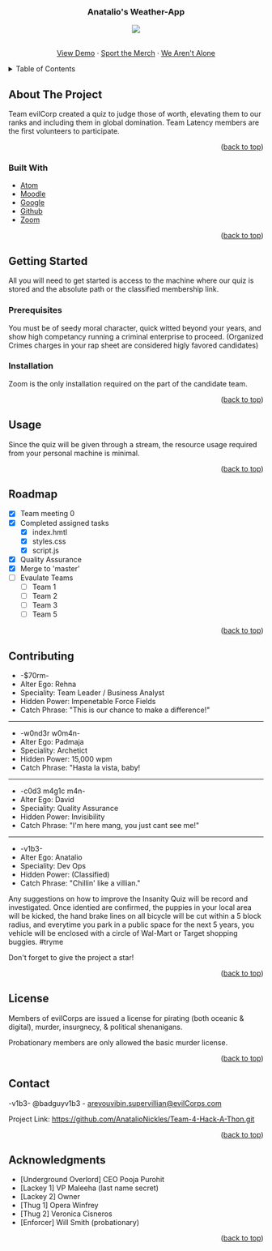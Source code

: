 
<div id="top"></div>
<br />
<div align="center">

<h3 align="center">Anatalio's Weather-App</h3>
  <img src="https://wallpapercave.com/wp/RjegsHD.jpg">

  <p align="center">
    <br />
    <a href="https://www.google.com/search?q=hi+alex!&sxsrf=APq-WBveHwk7TQkUhLdjIJ-ZS-DF2I0wTQ:1649436844712&source=lnms&tbm=isch&sa=X&ved=2ahUKEwiMmNWJ94T3AhXNkmoFHVejA_cQ_AUoAXoECAIQAw&biw=1920&bih=899&dpr=1">View Demo</a>
    ·
    <a href="https://movitees.com/shop2/evil-corp-t-shirt">Sport the Merch</a>
    ·
    <a href="https://nypost.com/2022/03/20/russian-elites-planning-to-overthrow-putin/">We Aren't Alone</a>
  </p>
</div>



<details>
  <summary>Table of Contents</summary>
  <ol>
    <li>
      <a href="#about-the-project">About The Project</a>
      <ul>
        <li><a href="#built-with">Built With</a></li>
      </ul>
    </li>
    <li>
      <a href="#getting-started">Getting Started</a>
      <ul>
        <li><a href="#prerequisites">Prerequisites</a></li>
        <li><a href="#installation">Installation</a></li>
      </ul>
    </li>
    <li><a href="#usage">Usage</a></li>
    <li><a href="#roadmap">Roadmap</a></li>
    <li><a href="#contributing">Contributing</a></li>
    <li><a href="#license">License</a></li>
    <li><a href="#contact">Contact</a></li>
    <li><a href="#acknowledgments">Acknowledgments</a></li>
  </ol>
</details>


## About The Project

 Team evilCorp created a quiz to judge those of worth, elevating them to our ranks and including them in global domination. Team Latency members are the first volunteers to participate.


<p align="right">(<a href="#top">back to top</a>)</p>

### Built With

* [Atom](https://atom.io/)
* [Moodle](http://siux.vanguard.xpxtraining.com/course/view.php?id=6/)
* [Google](https://www.google.com/)
* [Github](https://github.com/)
* [Zoom](https://zoom.us/)

<p align="right">(<a href="#top">back to top</a>)</p>




## Getting Started

All you will need to get started is access to the machine where our quiz is stored and the absolute path or the classified membership link.

### Prerequisites

You must be of seedy moral character, quick witted beyond your years, and show high competancy running a criminal enterprise to proceed. (Organized Crimes charges in your rap sheet are considered higly favored candidates)


### Installation

Zoom is the only installation required on the part of the candidate team.

<p align="right">(<a href="#top">back to top</a>)</p>




## Usage

Since the quiz will be given through a stream, the resource usage required from your personal machine is minimal.  

<p align="right">(<a href="#top">back to top</a>)</p>




## Roadmap

- [X] Team meeting 0
- [X] Completed assigned tasks
    - [X] index.hmtl
    - [X] styles.css
    - [X] script.js
- [X] Quality Assurance
- [X] Merge to 'master'
- [ ] Evaulate Teams
    - [ ] Team 1
    - [ ] Team 2
    - [ ] Team 3
    - [ ] Team 5

<p align="right">(<a href="#top">back to top</a>)</p>




## Contributing

* -$70rm-
* Alter Ego: Rehna
* Speciality: Team Leader / Business Analyst
* Hidden Power: Impenetable Force Fields
* Catch Phrase: "This is our chance to make a difference!"
 -----------------------
* -w0nd3r w0m4n-
* Alter Ego: Padmaja
* Speciality: Archetict
* Hidden Power: 15,000 wpm
* Catch Phrase: "Hasta la vista, baby!


 -----------------------
* -c0d3 m4g1c m4n-
* Alter Ego: David
* Speciality: Quality Assurance
* Hidden Power: Invisibility
* Catch Phrase: "I'm here mang, you just cant see me!"

 -----------------------
* -v1b3-
* Alter Ego: Anatalio
* Speciality: Dev Ops
* Hidden Power: (Classified)
* Catch Phrase: "Chillin' like a villian."

Any suggestions on how to improve the Insanity Quiz will be record and investigated. Once identied are confirmed, the puppies in your local area will be kicked, the hand brake lines on all bicycle will be cut within a 5 block radius, and everytime you park in a public space for the next 5 years, you vehicle will be enclosed with a circle of Wal-Mart or Target shopping buggies. #tryme

Don't forget to give the project a star!

<p align="right">(<a href="#top">back to top</a>)</p>


## License

Members of evilCorps are issued a license for pirating (both oceanic & digital), murder, insurgnecy, & political shenanigans.

Probationary members are only allowed the basic murder license.

<p align="right">(<a href="#top">back to top</a>)</p>


## Contact

-v1b3- @badguyv1b3 - areyouvibin.supervillian@evilCorps.com

Project Link: https://github.com/AnatalioNickles/Team-4-Hack-A-Thon.git

<p align="right">(<a href="#top">back to top</a>)</p>



## Acknowledgments

* [Underground Overlord] CEO Pooja Purohit
* [Lackey 1] VP Maleeha (last name secret)
* [Lackey 2] Owner
* [Thug 1] Opera Winfrey
* [Thug 2] Veronica Cisneros
* [Enforcer] Will Smith (probationary)


<p align="right">(<a href="#top">back to top</a>)</p>
